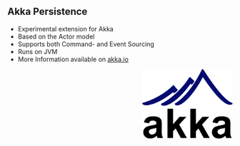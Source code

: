 ## Akka Persistence

- Experimental extension for Akka
- Based on the Actor model
- Supports both Command- and Event Sourcing
- Runs on JVM
- More Information available on [akka.io](http://doc.akka.io/docs/akka/snapshot/java/persistence.html)

<img src="static/img/akka.png" style="float:right;width:40%"/>